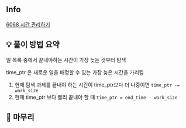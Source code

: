 ## Info
[6068 시간 관리하기](https://www.acmicpc.net/problem/6068)

## 💡 풀이 방법 요약

일 목록 중에서 끝내야하는 시간이 가장 늦는 것부터 탐색

time_ptr 은 새로운 일을 배정할 수 있는 가장 늦은 시간을 가리킴

1. 현재 탐색 과제를 끝내야 하는 시간이 time_ptr보다  더 나중이면
   `time_ptr -= work_size`
2. 현재 time_ptr 보다 빨리 끝내야 할 때
   `time_ptr = end_time - work_size`

## 🙂 마무리

